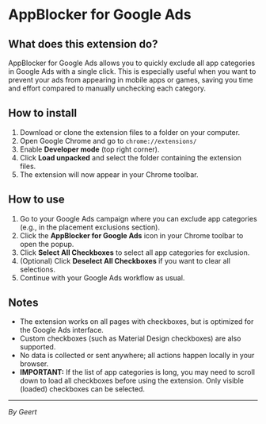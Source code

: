 # AppBlocker for Google Ads

## What does this extension do?
AppBlocker for Google Ads allows you to quickly exclude all app categories in Google Ads with a single click. This is especially useful when you want to prevent your ads from appearing in mobile apps or games, saving you time and effort compared to manually unchecking each category.

## How to install
1. Download or clone the extension files to a folder on your computer.
2. Open Google Chrome and go to `chrome://extensions/`
3. Enable **Developer mode** (top right corner).
4. Click **Load unpacked** and select the folder containing the extension files.
5. The extension will now appear in your Chrome toolbar.

## How to use
1. Go to your Google Ads campaign where you can exclude app categories (e.g., in the placement exclusions section).
2. Click the **AppBlocker for Google Ads** icon in your Chrome toolbar to open the popup.
3. Click **Select All Checkboxes** to select all app categories for exclusion.
4. (Optional) Click **Deselect All Checkboxes** if you want to clear all selections.
5. Continue with your Google Ads workflow as usual.

## Notes
- The extension works on all pages with checkboxes, but is optimized for the Google Ads interface.
- Custom checkboxes (such as Material Design checkboxes) are also supported.
- No data is collected or sent anywhere; all actions happen locally in your browser.
- **IMPORTANT:** If the list of app categories is long, you may need to scroll down to load all checkboxes before using the extension. Only visible (loaded) checkboxes can be selected.

---

_By Geert_ 